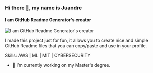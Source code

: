 ### Hi there 👋, my name is Juandre
#### I am GitHub Readme Generator's creator
![I am GitHub Readme Generator's creator](https://arturssmirnovs.github.io/github-profile-readme-generator/images/banner.png)

I made this project just for fun, it allows you to create nice and simple GitHub Readme files that you can copy/paste and use in your profile.

Skills: AWS | ML | MIT | CYBERSECURITY

- 🔭 I’m currently working on my Master's degree. 




